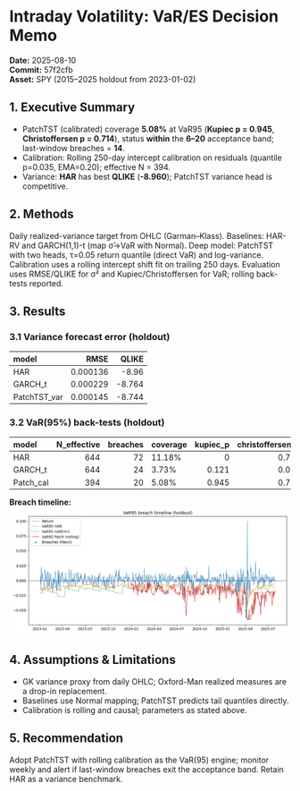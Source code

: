 # Intraday Volatility: VaR/ES Decision Memo

**Date:** 2025-08-10  
**Commit:** 57f2cfb  
**Asset:** SPY (2015–2025 holdout from 2023-01-02)

## 1. Executive Summary
- PatchTST (calibrated) coverage **5.08%** at VaR95 (**Kupiec p = 0.945**, **Christoffersen p = 0.714**), status **within** the **6–20** acceptance band; last-window breaches = **14**.
- Calibration: Rolling 250-day intercept calibration on residuals (quantile p=0.035, EMA=0.20); effective N = 394.
- Variance: **HAR** has best **QLIKE** (**-8.960**); PatchTST variance head is competitive.

## 2. Methods
Daily realized-variance target from OHLC (Garman–Klass). Baselines: HAR-RV and GARCH(1,1)-t (map σ̂→VaR with Normal). Deep model: PatchTST with two heads, τ=0.05 return quantile (direct VaR) and log-variance. Calibration uses a rolling intercept shift fit on trailing 250 days. Evaluation uses RMSE/QLIKE for σ² and Kupiec/Christoffersen for VaR; rolling back-tests reported.

## 3. Results
### 3.1 Variance forecast error (holdout)
| model        |     RMSE |   QLIKE |
|:-------------|---------:|--------:|
| HAR          | 0.000136 |  -8.96  |
| GARCH_t      | 0.000229 |  -8.764 |
| PatchTST_var | 0.000145 |  -8.744 |

### 3.2 VaR(95%) back-tests (holdout)
| model     |   N_effective |   breaches | coverage   |   kupiec_p |   christoffersen_p |   breaches_lastN | band_95pct   | status_95pct   |
|:----------|--------------:|-----------:|:-----------|-----------:|-------------------:|-----------------:|:-------------|:---------------|
| HAR       |           644 |         72 | 11.18%     |      0     |              0.762 |               33 | 6–20         | too_many       |
| GARCH_t   |           644 |         24 | 3.73%      |      0.121 |              0.034 |               12 | 6–20         | within         |
| Patch_cal |           394 |         20 | 5.08%      |      0.945 |              0.714 |               14 | 6–20         | within         |

**Breach timeline:**  
![VaR95 breaches](../figs/var_breach_timeline.png)

## 4. Assumptions & Limitations
- GK variance proxy from daily OHLC; Oxford-Man realized measures are a drop-in replacement.
- Baselines use Normal mapping; PatchTST predicts tail quantiles directly.
- Calibration is rolling and causal; parameters as stated above.

## 5. Recommendation
Adopt PatchTST with rolling calibration as the VaR(95) engine; monitor weekly and alert if last-window breaches exit the acceptance band. Retain HAR as a variance benchmark.
